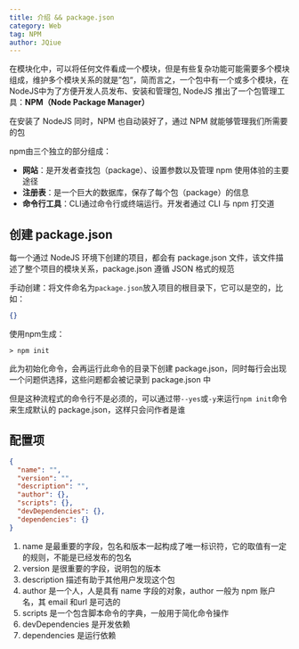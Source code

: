 ```yaml
---
title: 介绍 && package.json
category: Web
tag: NPM
author: JQiue
---
```


在模块化中，可以将任何文件看成一个模块，但是有些复杂功能可能需要多个模块组成，维护多个模块关系的就是”包“，简而言之，一个包中有一个或多个模块，在NodeJS中为了方便开发人员发布、安装和管理包, NodeJS 推出了一个包管理工具：**NPM（Node Package Manager）**

在安装了 NodeJS 同时，NPM 也自动装好了，通过 NPM 就能够管理我们所需要的包

npm由三个独立的部分组成：

+ **网站**：是开发者查找包（package）、设置参数以及管理 npm 使用体验的主要途径
+ **注册表**：是一个巨大的数据库，保存了每个包（package）的信息
+ **命令行工具**：CLI通过命令行或终端运行。开发者通过 CLI 与 npm 打交道

## 创建 package.json

每一个通过 NodeJS 环境下创建的项目，都会有 package.json 文件，该文件描述了整个项目的模块关系，package.json 遵循 JSON 格式的规范

手动创建：将文件命名为`package.json`放入项目的根目录下，它可以是空的，比如：

```json
{}
```

使用npm生成：

```shell script
> npm init
```

此为初始化命令，会再运行此命令的目录下创建 package.json，同时每行会出现一个问题供选择，这些问题都会被记录到 package.json 中

但是这种流程式的命令行不是必须的，可以通过带`--yes`或`-y`来运行`npm init`命令来生成默认的 package.json，这样只会问作者是谁

## 配置项

```json
{
  "name": "",
  "version": "",
  "description": "",
  "author": {},
  "scripts": {},
  "devDependencies": {},
  "dependencies": {}
}
```

1. name 是最重要的字段，包名和版本一起构成了唯一标识符，它的取值有一定的规则，不能是已经发布的包名
2. version 是很重要的字段，说明包的版本
3. description 描述有助于其他用户发现这个包
4. author 是一个人，人是具有 name 字段的对象，author 一般为 npm 账户名，其 email 和url 是可选的
5. scripts 是一个包含脚本命令的字典，一般用于简化命令操作
6. devDependencies 是开发依赖
7. dependencies 是运行依赖
